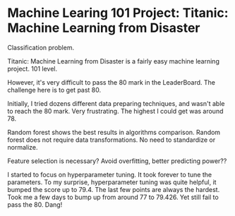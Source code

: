 # Machine Learing 101 Project: Titanic: Machine Learning from Disaster

Classification problem.

Titanic: Machine Learning from Disaster is a fairly easy machine learning project. 101 level.

However, it's very difficult to pass the 80 mark in the LeaderBoard. The challenge here is to get past 80.

Initially, I tried dozens different data preparing techniques, and wasn't able to reach the 80 mark. Very frustrating. The highest I could get was around 78.

Random forest shows the best results in algorithms comparison. Random forest does not require data transformations. No need to standardize or normalize.

Feature selection is necessary? Avoid overfitting, better predicting power?? 

I started to focus on hyperparameter tuning. It took forever to tune the parameters. To my surprise, hyperparameter tuning was quite helpful, it bumped the score up to 79.4. The last few points are always the hardest. Took me a few days to bump up from around 77 to 79.426. Yet still fail to pass the 80. Dang!
